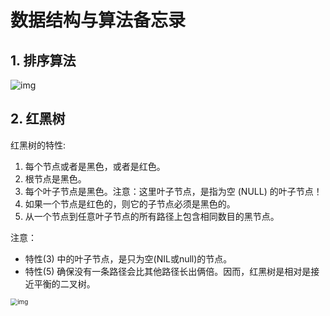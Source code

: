 # 数据结构与算法备忘录

## 1. 排序算法

<img src="https://gimg2.baidu.com/image_search/src=http%3A%2F%2Fimg.dazhuanlan.com%2F2019%2F11%2F27%2F5dde506732a6b.png&refer=http%3A%2F%2Fimg.dazhuanlan.com&app=2002&size=f9999,10000&q=a80&n=0&g=0n&fmt=jpeg?sec=1631171667&t=d09ebaa797f571c5f8a52fa235eb3aee" alt="img" style="zoom:100%;" />

## 2. 红黑树

红黑树的特性:

1. 每个节点或者是黑色，或者是红色。
2. 根节点是黑色。
3. 每个叶子节点是黑色。注意：这里叶子节点，是指为空 (NULL) 的叶子节点！
4. 如果一个节点是红色的，则它的子节点必须是黑色的。
5. 从一个节点到任意叶子节点的所有路径上包含相同数目的黑节点。

注意：

- 特性(3) 中的叶子节点，是只为空(NIL或null)的节点。
- 特性(5) 确保没有一条路径会比其他路径长出俩倍。因而，红黑树是相对是接近平衡的二叉树。

<img src="https://images0.cnblogs.com/i/497634/201403/251730074203156.jpg" alt="img" style="zoom:70%;" />

